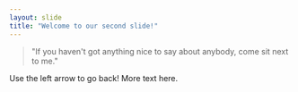 ```yaml
---
layout: slide
title: "Welcome to our second slide!"
---
```

>"If you haven't got anything nice to say about anybody, come sit next to me."  

Use the left arrow to go back!
More text here.

